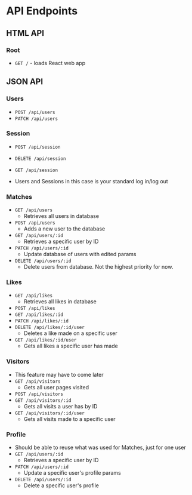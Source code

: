 # API Endpoints

## HTML API

### Root

- `GET /` - loads React web app

## JSON API

### Users

- `POST /api/users`
- `PATCH /api/users`

### Session

- `POST /api/session`
- `DELETE /api/session`
- `GET /api/session`

- Users and Sessions in this case is your standard log in/log out

### Matches

- `GET /api/users`
  - Retrieves all users in database
- `POST /api/users`
  - Adds a new user to the database
- `GET /api/users/:id`
  - Retrieves a specific user by ID
- `PATCH /api/users/:id`
  - Update database of users with edited params
- `DELETE /api/users/:id`
  - Delete users from database. Not the highest priority for now.

### Likes

- `GET /api/likes`
  - Retrieves all likes in database
- `POST /api/likes`
- `GET /api/likes/:id`
- `PATCH /api/likes/:id`
- `DELETE /api/likes/:id/user`
  - Deletes a like made on a specific user
- `GET /api/likes/:id/user`
  - Gets all likes a specific user has made

### Visitors

- This feature may have to come later
- `GET /api/visitors`
  - Gets all user pages visited
- `POST /api/visitors`
- `GET /api/visitors/:id`
  - Gets all visits a user has by ID
- `GET /api/visitors/:id/user`
  - Gets all visits made to a specific user

### Profile

- Should be able to reuse what was used for Matches, just for one user
- `GET /api/users/:id`
  - Retrieves a specific user by ID
- `PATCH /api/users/:id`
  - Update a specific user's profile params
- `DELETE /api/users/:id`
  - Delete a specific user's profile
